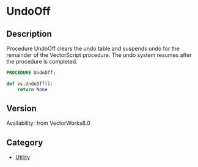 # UndoOff

## Description
Procedure UndoOff clears the undo table and suspends undo for the remainder of the VectorScript procedure. The undo system resumes after the procedure is completed.

```pascal
PROCEDURE UndoOff;
```

```python
def vs.UndoOff():
    return None
```

## Version
Availability: from VectorWorks8.0

## Category
* [Utility](../Categories/Utility.md)
